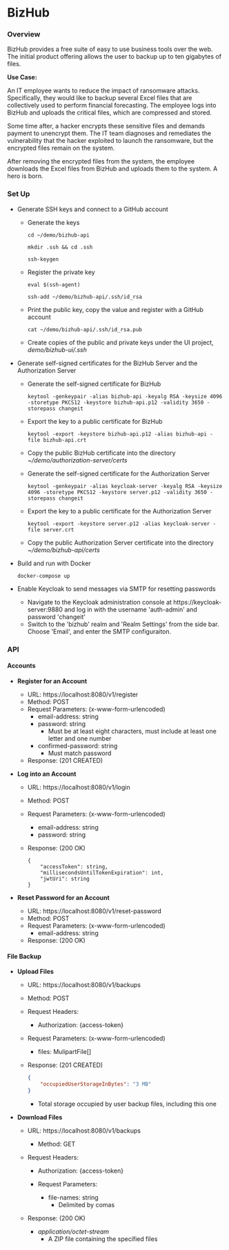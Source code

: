 # BizHub

### Overview

BizHub provides a free suite of easy to use business tools over the web. The initial product offering allows the user to backup up to ten gigabytes of files.

**Use Case:**

An IT employee wants to reduce the impact of ransomware attacks. Specifically, they would like to backup several Excel files that are collectively used to perform financial forecasting.  The employee logs into BizHub and uploads the critical files, which are compressed and stored.

Some time after, a hacker encrypts these sensitive files and demands payment to unencrypt them. The IT team diagnoses and remediates the vulnerability that the hacker exploited to launch the ransomware, but the encrypted files remain on the system.

After removing the encrypted files from the system, the employee downloads the Excel files from BizHub and uploads them to the system. A hero is born.

### Set Up

- Generate SSH keys and connect to a GitHub account

  - Generate the keys

    ```
    cd ~/demo/bizhub-api
    
    mkdir .ssh && cd .ssh
    
    ssh-keygen
    ```

  - Register the private key

    ```
    eval $(ssh-agent)
    
    ssh-add ~/demo/bizhub-api/.ssh/id_rsa
    ```

  - Print the public key, copy the value and register with a GitHub account

    ```
    cat ~/demo/bizhub-api/.ssh/id_rsa.pub
    ```
    
  - Create copies of the public and private keys under the UI project, *demo/bizhub-ui/.ssh* 

- Generate self-signed certificates for the BizHub Server and the Authorization Server

  - Generate the self-signed certificate for BizHub

    ```
    keytool -genkeypair -alias bizhub-api -keyalg RSA -keysize 4096 -storetype PKCS12 -keystore bizhub-api.p12 -validity 3650 -storepass changeit
    ```

  - Export the key to a public certificate for BizHub

    ```
    keytool -export -keystore bizhub-api.p12 -alias bizhub-api -file bizhub-api.crt
    ```

  - Copy the public BizHub certificate into the directory *~/demo/authorization-server/certs*

  - Generate the self-signed certificate for the Authorization Server

    ```
    keytool -genkeypair -alias keycloak-server -keyalg RSA -keysize 4096 -storetype PKCS12 -keystore server.p12 -validity 3650 -storepass changeit
    ```

  - Export the key to a public certificate for the Authorization Server

    ```
    keytool -export -keystore server.p12 -alias keycloak-server -file server.crt
    ```

  - Copy the public Authorization Server certificate into the directory *~/demo/bizhub-api/certs*

- Build and run with Docker

  ```
  docker-compose up
  ```


- Enable Keycloak to send messages via SMTP for resetting passwords
  - Navigate to the Keycloak administration console at https://keycloak-server:9880 and log in with the username 'auth-admin' and password 'changeit'
  - Switch to the 'bizhub' realm and 'Realm Settings' from the side bar. Choose 'Email', and enter the SMTP configuraiton.



### API

#### Accounts

- **Register for an Account**
  - URL: https://localhost:8080/v1/register
  - Method: POST
  - Request Parameters: (x-www-form-urlencoded)
    - email-address: string
    - password: string
      - Must be at least eight characters, must include at least one letter and one number
    - confirmed-password: string
      - Must match password
  - Response: (201 CREATED)



- **Log into an Account**

  - URL: https://localhost:8080/v1/login

  - Method: POST

  - Request Parameters: (x-www-form-urlencoded)

    - email-address: string
    - password: string

  - Response: (200 OK)

    ```
    {
    	"accessToken": string,
    	"millisecondsUntilTokenExpiration": int,
    	"jwtUri": string
    }
    ```



- **Reset Password for an Account**
  - URL: https://localhost:8080/v1/reset-password
  - Method: POST
  - Request Parameters: (x-www-form-urlencoded)
    - email-address: string
  - Response: (200 OK)



#### File Backup

- **Upload Files**

  - URL: https://localhost:8080/v1/backups

  - Method: POST

  - Request Headers:

    - Authorization: {access-token}

  - Request Parameters: (x-www-form-urlencoded)

    - files: MulipartFile[]
    
  - Response: (201 CREATED)

    ```json
    {
    	"occupiedUserStorageInBytes": "3 MB"
    }
    ```

    - Total storage occupied by user backup files, including this one



- **Download Files**
  - URL: https://localhost:8080/v1/backups
    - Method: GET
  - Request Headers:
    
    - Authorization: {access-token}
    - Request Parameters:

      - file-names: string
        - Delimited by comas
  - Response: (200 OK)
    - *application/octet-stream*
      - A ZIP file containing the specified files